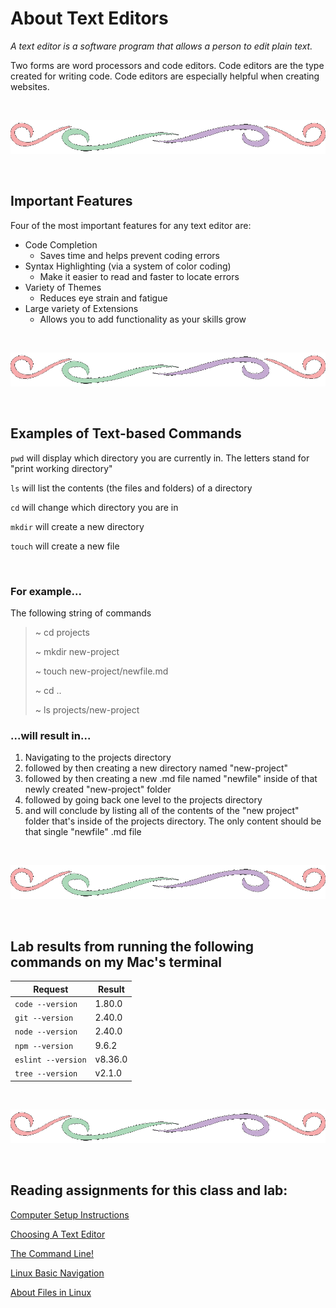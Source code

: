 # About Text Editors

*A text editor is a software program that allows a person to edit plain text.*

Two forms are word processors and code editors.  Code editors are the type created for writing code.  Code editors are especially helpful when creating websites.

<br>

![divider line](divider.gif)

<br>

## Important Features

Four of the most important features for any text editor are:

+ Code Completion
  + Saves time and helps prevent coding errors
+ Syntax Highlighting (via a system of color coding)
  + Make it easier to read and faster to locate errors
+ Variety of Themes
  + Reduces eye strain and fatigue
+ Large variety of Extensions
  + Allows you to add functionality as your skills grow

<br>

![divider line](divider.gif)

<br>

## Examples of Text-based Commands

`pwd` will display which directory you are currently in.  The letters stand for "print working directory"

`ls` will list the contents (the files and folders) of a directory

`cd` will change which directory you are in

`mkdir` will create a new directory

`touch` will create a new file

<br>

### For example...

The following string of commands
> ~ cd projects
>
> ~ mkdir new-project
>
> ~ touch new-project/newfile.md
>
> ~ cd ..
>
> ~ ls projects/new-project

### ...will result in...

1. Navigating to the projects directory
2. followed by then creating a new directory named "new-project"
3. followed by then creating a new .md file named "newfile" inside of that newly created "new-project" folder
4. followed by going back one level to the projects directory
5. and will conclude by listing all of the contents of the "new project" folder that's inside of the projects directory.  The only content should be that single "newfile" .md file

<br>

![divider line](divider.gif)

<br>

## Lab results from running the following commands on my Mac's terminal

| Request | Result |
| ----- | ------ |
| `code --version` | 1.80.0 |
| `git --version` | 2.40.0 |
| `node --version` | 2.40.0 |
| `npm --version` | 9.6.2 |
| `eslint --version` | v8.36.0 |
| `tree --version` | v2.1.0 |

<br>

![divider line](divider.gif)

<br>

## Reading assignments for this class and lab:

[Computer Setup Instructions](https://codefellows.github.io/setup-guide/)

[Choosing A Text Editor](https://codefellows.github.io/code-102-guide/curriculum/class-02/Choosing-A-Text-Editor--The-Older-Coder.pdf)

[The Command Line!](https://ryanstutorials.net/linuxtutorial/commandline.php)

[Linux Basic Navigation](https://ryanstutorials.net/linuxtutorial/navigation.php)

[About Files in Linux](https://ryanstutorials.net/linuxtutorial/aboutfiles.php)
